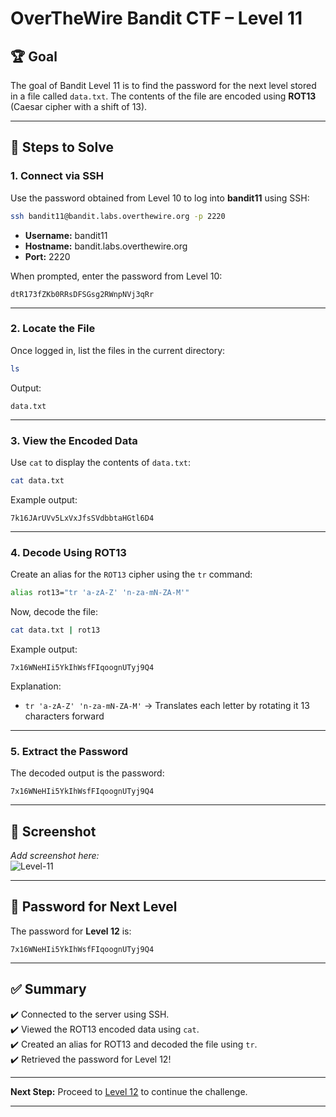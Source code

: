 
# OverTheWire Bandit CTF – Level 11

## 🏆 **Goal**  
The goal of Bandit Level 11 is to find the password for the next level stored in a file called `data.txt`. The contents of the file are encoded using **ROT13** (Caesar cipher with a shift of 13).  

---

## 🚀 **Steps to Solve**

### 1. **Connect via SSH**  
Use the password obtained from Level 10 to log into **bandit11** using SSH:

```bash
ssh bandit11@bandit.labs.overthewire.org -p 2220
```

- **Username:** bandit11  
- **Hostname:** bandit.labs.overthewire.org  
- **Port:** 2220  

When prompted, enter the password from Level 10:

```
dtR173fZKb0RRsDFSGsg2RWnpNVj3qRr
```

---

### 2. **Locate the File**  
Once logged in, list the files in the current directory:

```bash
ls
```

Output:
```
data.txt
```

---

### 3. **View the Encoded Data**  
Use `cat` to display the contents of `data.txt`:

```bash
cat data.txt
```

Example output:
```
7k16JArUVv5LxVxJfsSVdbbtaHGtl6D4
```

---

### 4. **Decode Using ROT13**  
Create an alias for the `ROT13` cipher using the `tr` command:

```bash
alias rot13="tr 'a-zA-Z' 'n-za-mN-ZA-M'"
```

Now, decode the file:

```bash
cat data.txt | rot13
```

Example output:
```
7x16WNeHIi5YkIhWsfFIqoognUTyj9Q4
```

Explanation:
- `tr 'a-zA-Z' 'n-za-mN-ZA-M'` → Translates each letter by rotating it 13 characters forward  

---

### 5. **Extract the Password**  
The decoded output is the password:

```
7x16WNeHIi5YkIhWsfFIqoognUTyj9Q4
```

---

## 📸 **Screenshot**  
*Add screenshot here:*  
![Level-11](https://github.com/user-attachments/assets/16c252c4-4cfd-4266-8497-4e43bf40b2b6)

---

## 🔑 **Password for Next Level**  
The password for **Level 12** is:

```
7x16WNeHIi5YkIhWsfFIqoognUTyj9Q4
```

---

## ✅ **Summary**  
✔️ Connected to the server using SSH.  
✔️ Viewed the ROT13 encoded data using `cat`.  
✔️ Created an alias for ROT13 and decoded the file using `tr`.  
✔️ Retrieved the password for Level 12!  

---

**Next Step:** Proceed to [Level 12](https://overthewire.org/wargames/bandit/bandit12.html) to continue the challenge.  

---
